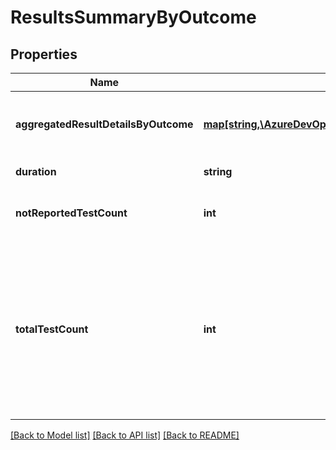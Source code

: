 # ResultsSummaryByOutcome

## Properties
Name | Type | Description | Notes
------------ | ------------- | ------------- | -------------
**aggregatedResultDetailsByOutcome** | [**map[string,\AzureDevOpsClient\Test\AzureDevOpsClient\Test\Model\AggregatedResultDetailsByOutcome]**](AggregatedResultDetailsByOutcome.md) | Aggregated result details for each test result outcome. | [optional] 
**duration** | **string** | Time taken by results. | [optional] 
**notReportedTestCount** | **int** | Total number of not reported test results. | [optional] 
**totalTestCount** | **int** | Total number of test results. (It includes NotImpacted test results as well which need to exclude while calculating pass/fail test result percentage). | [optional] 

[[Back to Model list]](../README.md#documentation-for-models) [[Back to API list]](../README.md#documentation-for-api-endpoints) [[Back to README]](../README.md)


